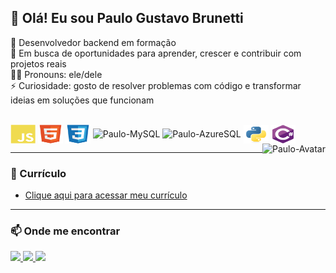## 👋 Olá! Eu sou Paulo Gustavo Brunetti

🔧 Desenvolvedor backend em formação  
🚀 Em busca de oportunidades para aprender, crescer e contribuir com projetos reais  
👨‍💻 Pronouns: ele/dele  
⚡ Curiosidade: gosto de resolver problemas com código e transformar ideias em soluções que funcionam  

<div style="display: inline_block"><br>
  <img align="center" alt="Paulo-Js" height="30" width="40" src="https://raw.githubusercontent.com/devicons/devicon/master/icons/javascript/javascript-plain.svg">
  <img align="center" alt="Paulo-HTML" height="30" width="40" src="https://raw.githubusercontent.com/devicons/devicon/master/icons/html5/html5-original.svg">
  <img align="center" alt="Paulo-CSS" height="30" width="40" src="https://raw.githubusercontent.com/devicons/devicon/master/icons/css3/css3-original.svg">
  <img align="center" alt="Paulo-MySQL" height="30" width="40" src="https://cdn.jsdelivr.net/gh/devicons/devicon@latest/icons/mysql/mysql-original.svg">
  <img align="center" alt="Paulo-AzureSQL" height="30" width="40" src="https://cdn.jsdelivr.net/gh/devicons/devicon@latest/icons/azuresqldatabase/azuresqldatabase-original.svg">
  <img align="center" alt="Paulo-Python" height="30" width="40" src="https://raw.githubusercontent.com/devicons/devicon/master/icons/python/python-original.svg">
  <img align="center" alt="Paulo-Csharp" height="30" width="40" src="https://raw.githubusercontent.com/devicons/devicon/master/icons/csharp/csharp-original.svg">
  <img align="right" alt="Paulo-Avatar" height="100" src="https://i.imgur.com/4xektHb.png">
</div>

---

### 📄 Currículo  
- [Clique aqui para acessar meu currículo](https://drive.google.com/drive/folders/1A3HBXsO1-WP4awMZj0GM8uLSTYPoyMkS?usp=drive_link)

---

### 📫 Onde me encontrar

<div>
  <a href="https://instagram.com/paulo.g.brunetti" target="_blank">
    <img src="https://img.shields.io/badge/-Instagram-%23E4405F?style=for-the-badge&logo=instagram&logoColor=white" target="_blank">
  </a>
  <a href="mailto:paulogustavobrunetti@gmail.com" target="_blank">
    <img src="https://img.shields.io/badge/-Gmail-%23333?style=for-the-badge&logo=gmail&logoColor=white">
  </a>
  <a href="https://www.linkedin.com/in/paulo-gustavo-brunetti/" target="_blank">
    <img src="https://img.shields.io/badge/-LinkedIn-%230077B5?style=for-the-badge&logo=linkedin&logoColor=white" target="_blank">
  </a>
</div>
